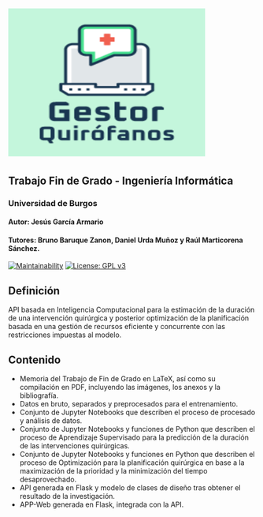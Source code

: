 # <img src="logo.png" alt="Logo Gestor de Quirófanos" style="height: 300px; width:400px;"/>
## Trabajo Fin de Grado - Ingeniería Informática
### Universidad de Burgos
#### Autor: Jesús García Armario
#### Tutores: Bruno Baruque Zanon, Daniel Urda Muñoz y Raúl Marticorena Sánchez.
[![Maintainability](https://api.codeclimate.com/v1/badges/eed3c55e1a5f27911913/maintainability)](https://codeclimate.com/github/jesgararm/GestorQuirofanos/maintainability)
 [![License: GPL v3](https://img.shields.io/badge/License-GPLv3-blue.svg)](https://www.gnu.org/licenses/gpl-3.0)

## Definición
API basada en Inteligencia Computacional para la estimación de la duración de una intervención quirúrgica y posterior optimización de la planificación basada en una gestión de recursos eficiente y concurrente con las restricciones impuestas al modelo.

## Contenido
- Memoria del Trabajo de Fin de Grado en LaTeX, así como su compilación en PDF, incluyendo las imágenes, los anexos y la bibliografía.
- Datos en bruto, separados y preprocesados para el entrenamiento.
- Conjunto de Jupyter Notebooks que describen el proceso de procesado y análisis de datos.
- Conjunto de Jupyter Notebooks y funciones de Python que describen el proceso de Aprendizaje Supervisado para la predicción de la duración de las intervenciones quirúrgicas.
- Conjunto de Jupyter Notebooks y funciones en Python que describen el proceso de Optimización para la planificación quirúrgica en base a la maximización de la prioridad y la minimización del tiempo desaprovechado.
- API generada en Flask y modelo de clases de diseño tras obtener el resultado de la investigación.
- APP-Web generada en Flask, integrada con la API.
